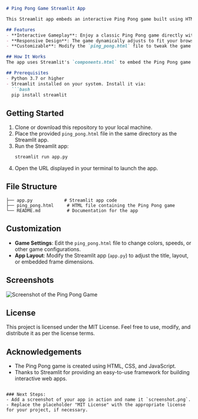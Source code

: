 ```markdown
# Ping Pong Game Streamlit App

This Streamlit app embeds an interactive Ping Pong game built using HTML, CSS, and JavaScript. The game adjusts to the size of the browser window, making it playable on both small screens (e.g., phones) and large displays.

## Features
- **Interactive Gameplay**: Enjoy a classic Ping Pong game directly within the app.
- **Responsive Design**: The game dynamically adjusts to fit your browser's window size.
- **Customizable**: Modify the `ping_pong.html` file to tweak the game's design, controls, or behavior.

## How It Works
The app uses Streamlit's `components.html` to embed the Ping Pong game into a Streamlit interface. The game logic and UI are handled entirely in the `ping_pong.html` file.

## Prerequisites
- Python 3.7 or higher
- Streamlit installed on your system. Install it via:
  ```bash
  pip install streamlit
  ```

## Getting Started
1. Clone or download this repository to your local machine.
2. Place the provided `ping_pong.html` file in the same directory as the Streamlit app.
3. Run the Streamlit app:
   ```bash
   streamlit run app.py
   ```
4. Open the URL displayed in your terminal to launch the app.

## File Structure
```
├── app.py            # Streamlit app code
├── ping_pong.html     # HTML file containing the Ping Pong game
└── README.md          # Documentation for the app
```

## Customization
- **Game Settings**: Edit the `ping_pong.html` file to change colors, speeds, or other game configurations.
- **App Layout**: Modify the Streamlit app (`app.py`) to adjust the title, layout, or embedded frame dimensions.

## Screenshots
![Screenshot of the Ping Pong Game](screenshot.png) <!-- Add an actual screenshot if available -->

## License
This project is licensed under the MIT License. Feel free to use, modify, and distribute it as per the license terms.

## Acknowledgements
- The Ping Pong game is created using HTML, CSS, and JavaScript.
- Thanks to Streamlit for providing an easy-to-use framework for building interactive web apps.
```

### Next Steps:
- Add a screenshot of your app in action and name it `screenshot.png`.
- Replace the placeholder "MIT License" with the appropriate license for your project, if necessary.
